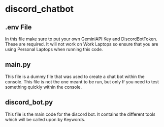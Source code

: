 # discord_chatbot

## .env File
In this file make sure to put your own GeminiAPI Key and DiscordBotToken. These are required. It will not work on Work Laptops so ensure that you are using Personal Laptops when running this code.

## main.py
This file is a dummy file that was used to create a chat bot within the console. This file is not the one meant to be run, but only If you need to test something quickly within the console.

## discord_bot.py
This file is the main code for the discord bot. It contains the different tools which will be called upon by Keywords.
